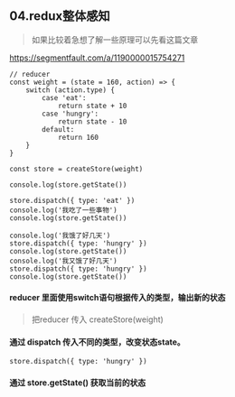 ## 04.redux整体感知
> 如果比较着急想了解一些原理可以先看这篇文章

https://segmentfault.com/a/1190000015754271

```
// reducer
const weight = (state = 160, action) => {
    switch (action.type) {
        case 'eat':
            return state + 10
        case 'hungry':
            return state - 10
        default:
            return 160
    }
}

const store = createStore(weight)

console.log(store.getState())

store.dispatch({ type: 'eat' })
console.log('我吃了一些事物')
console.log(store.getState())

console.log('我饿了好几天')
store.dispatch({ type: 'hungry' })
console.log(store.getState())
console.log('我又饿了好几天')
store.dispatch({ type: 'hungry' })
console.log(store.getState())
```

#### reducer 里面使用switch语句根据传入的类型，输出新的状态

> 把reducer 传入 createStore(weight)
#### 通过 dispatch 传入不同的类型，改变状态state。
```
store.dispatch({ type: 'hungry' }) 
```
#### 通过 store.getState() 获取当前的状态

